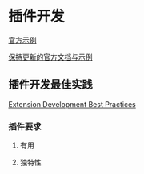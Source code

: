 # 插件开发

[官方示例](https://developer.sketchup.com/developers/example-extensions)

[保持更新的官方文档与示例](https://github.com/SketchUp/sketchup-ruby-api-tutorials)

## 插件开发最佳实践

[Extension Development Best Practices](https://help.sketchup.com/en/extension-warehouse/extension-development-best-practices)

### 插件要求

1. 有用

2. 独特性







